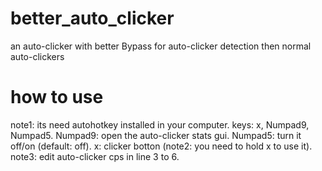 # better_auto_clicker
an auto-clicker with better Bypass for auto-clicker detection then normal auto-clickers

# how to use
note1: its need autohotkey installed in your computer.
keys: x, Numpad9, Numpad5.
 Numpad9: open the auto-clicker stats gui.
 Numpad5: turn it off/on (default: off).
 x: clicker botton (note2: you need to hold x to use it).
note3: edit auto-clicker cps in line 3 to 6.
